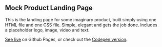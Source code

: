 ## Mock Product Landing Page

This is the landing page for some imaginary product, built simply using one HTML file and one CSS file. Simple, elegant and gets the job done. Includes a placeholder logo, image, video and text.

[See live](https://edensweden.github.io/Product-Landing-Page/) on Github Pages, or check out the [Codepen version](https://codepen.io/EdenSweden/full/bGeqPJZ).